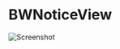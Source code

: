 BWNoticeView
============

![Screenshot](https://github.com/bluwave/BWNoticeView/raw/master/screenshots/1.png)
